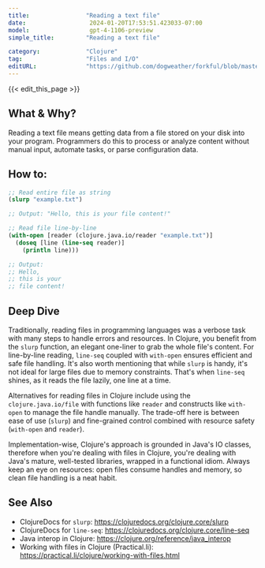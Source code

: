 ```yaml
---
title:                "Reading a text file"
date:                  2024-01-20T17:53:51.423033-07:00
model:                 gpt-4-1106-preview
simple_title:         "Reading a text file"

category:             "Clojure"
tag:                  "Files and I/O"
editURL:              "https://github.com/dogweather/forkful/blob/master/content/en/clojure/reading-a-text-file.md"
---
```


{{< edit_this_page >}}

## What & Why?

Reading a text file means getting data from a file stored on your disk into your program. Programmers do this to process or analyze content without manual input, automate tasks, or parse configuration data.

## How to:

```Clojure
;; Read entire file as string
(slurp "example.txt")

;; Output: "Hello, this is your file content!"

;; Read file line-by-line
(with-open [reader (clojure.java.io/reader "example.txt")]
  (doseq [line (line-seq reader)]
    (println line)))

;; Output:
;; Hello,
;; this is your
;; file content!
```

## Deep Dive

Traditionally, reading files in programming languages was a verbose task with many steps to handle errors and resources. In Clojure, you benefit from the `slurp` function, an elegant one-liner to grab the whole file's content. For line-by-line reading, `line-seq` coupled with `with-open` ensures efficient and safe file handling. It's also worth mentioning that while `slurp` is handy, it's not ideal for large files due to memory constraints. That's when `line-seq` shines, as it reads the file lazily, one line at a time.

Alternatives for reading files in Clojure include using the `clojure.java.io/file` with functions like `reader` and constructs like `with-open` to manage the file handle manually. The trade-off here is between ease of use (`slurp`) and fine-grained control combined with resource safety (`with-open` and `reader`).

Implementation-wise, Clojure's approach is grounded in Java's IO classes, therefore when you're dealing with files in Clojure, you're dealing with Java's mature, well-tested libraries, wrapped in a functional idiom. Always keep an eye on resources: open files consume handles and memory, so clean file handling is a neat habit.

## See Also

- ClojureDocs for `slurp`: https://clojuredocs.org/clojure.core/slurp
- ClojureDocs for `line-seq`: https://clojuredocs.org/clojure.core/line-seq
- Java interop in Clojure: https://clojure.org/reference/java_interop
- Working with files in Clojure (Practical.li): https://practical.li/clojure/working-with-files.html
